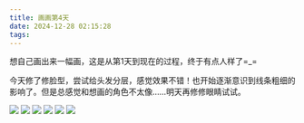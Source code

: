 ```yaml
---
title: 画画第4天
date: 2024-12-28 02:15:28
tags:
---
```

想自己画出来一幅画，这是从第1天到现在的过程，终于有点人样了=_=

今天修了修脸型，尝试给头发分层，感觉效果不错！也开始逐渐意识到线条粗细的影响了。但是总感觉和想画的角色不太像……明天再修修眼睛试试。

![](images/1.png)
![](images/2.png)
![](images/3.png)
![](images/4.png)
![](images/5.png)
![](images/6.png)

